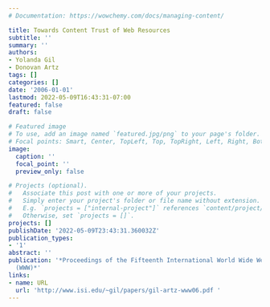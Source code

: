 ```yaml
---
# Documentation: https://wowchemy.com/docs/managing-content/

title: Towards Content Trust of Web Resources
subtitle: ''
summary: ''
authors:
- Yolanda Gil
- Donovan Artz
tags: []
categories: []
date: '2006-01-01'
lastmod: 2022-05-09T16:43:31-07:00
featured: false
draft: false

# Featured image
# To use, add an image named `featured.jpg/png` to your page's folder.
# Focal points: Smart, Center, TopLeft, Top, TopRight, Left, Right, BottomLeft, Bottom, BottomRight.
image:
  caption: ''
  focal_point: ''
  preview_only: false

# Projects (optional).
#   Associate this post with one or more of your projects.
#   Simply enter your project's folder or file name without extension.
#   E.g. `projects = ["internal-project"]` references `content/project/deep-learning/index.md`.
#   Otherwise, set `projects = []`.
projects: []
publishDate: '2022-05-09T23:43:31.360032Z'
publication_types:
- '1'
abstract: ''
publication: '*Proceedings of the Fifteenth International World Wide Web Conference
  (WWW)*'
links:
- name: URL
  url: 'http://www.isi.edu/~gil/papers/gil-artz-www06.pdf '
---
```

